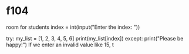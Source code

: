 # f104
room for students
index = int(input("Enter the index: "))

try:
    my_list = [1, 2, 3, 4, 5, 6]
    print(my_list[index])
except:
    print("Please be happy!")
If we enter an invalid value like 15, t


